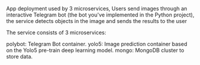 App deployment used by 3 microservices, Users send images through an interactive Telegram bot 
(the bot you've implemented in the Python project), the service detects objects in the image and sends the results to the user

The service consists of 3 microservices:

polybot: Telegram Bot container.
yolo5: Image prediction container based on the Yolo5 pre-train deep learning model.
mongo: MongoDB cluster to store data.

